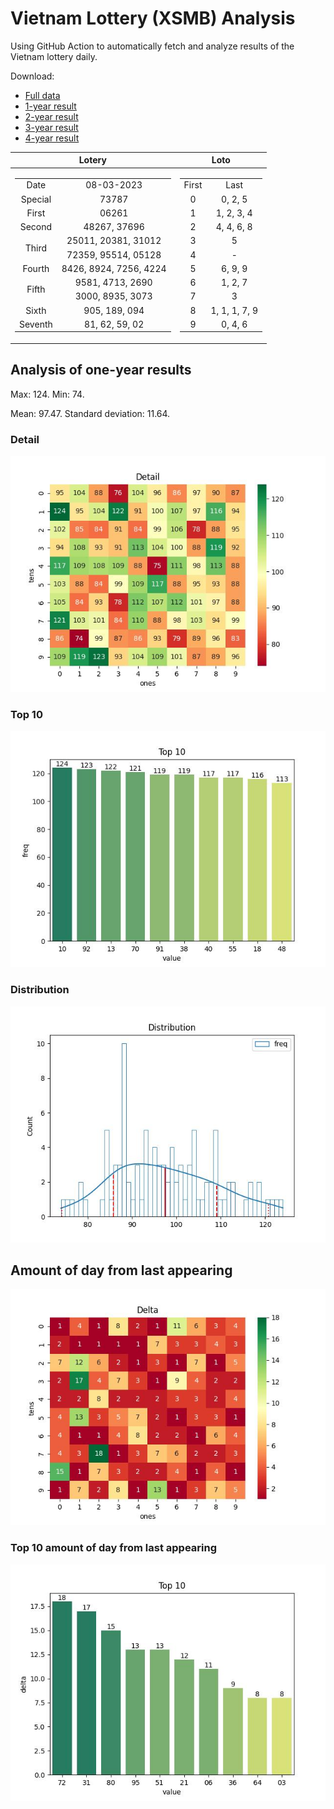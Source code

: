 # Vietnam Lottery (XSMB) Analysis

Using GitHub Action to automatically fetch and analyze results of the Vietnam lottery daily.

Download:

* [Full data](https://raw.githubusercontent.com/khiemdoan/vietnam-lottery-xsmb-analysis/main/results/xsmb.csv)
* [1-year result](https://raw.githubusercontent.com/khiemdoan/vietnam-lottery-xsmb-analysis/main/results/xsmb_1_year.csv)
* [2-year result](https://raw.githubusercontent.com/khiemdoan/vietnam-lottery-xsmb-analysis/main/results/xsmb_2_year.csv)
* [3-year result](https://raw.githubusercontent.com/khiemdoan/vietnam-lottery-xsmb-analysis/main/results/xsmb_3_year.csv)
* [4-year result](https://raw.githubusercontent.com/khiemdoan/vietnam-lottery-xsmb-analysis/main/results/xsmb_5_year.csv)

| Lotery      | Loto |
| :-----------: | :-----------: |
| <table><tr><td>Date</td><td>08-03-2023</td></tr><tr><td>Special</td><td>73787</td></tr><tr><td>First</td><td>06261</td></tr><tr><td>Second</td><td>48267, 37696</td></tr><tr><td rowspan="2">Third</td><td>25011, 20381, 31012</td></tr><tr><td>72359, 95514, 05128</td></tr><tr><td>Fourth</td><td>8426, 8924, 7256, 4224</td></tr><tr><td rowspan="2">Fifth</td><td>9581, 4713, 2690</td></tr><tr><td>3000, 8935, 3073</td></tr><tr><td>Sixth</td><td>905, 189, 094</td></tr><tr><td>Seventh</td><td>81, 62, 59, 02</td></tr></table> | <table><tr><td>First</td><td>Last</td></tr><tr><td>0</td><td>0, 2, 5</td></tr><tr><td>1</td><td>1, 2, 3, 4</td></tr><tr><td>2</td><td>4, 4, 6, 8</td></tr><tr><td>3</td><td>5</td></tr><tr><td>4</td><td>-</td></tr><tr><td>5</td><td>6, 9, 9</td></tr><tr><td>6</td><td>1, 2, 7</td></tr><tr><td>7</td><td>3</td></tr><tr><td>8</td><td>1, 1, 1, 7, 9</td></tr><tr><td>9</td><td>0, 4, 6</td></tr></table> |

<h2>Analysis of one-year results</h2>

Max: 124. Min: 74.

Mean: 97.47. Standard deviation: 11.64.

<h3>Detail</h3>

![Detail](images/heatmap.jpg)

<h3>Top 10</h3>

![Top 10](images/top-10.jpg)

<h3>Distribution</h3>

![Distribution](images/distribution.jpg)

<h2>Amount of day from last appearing</h2>

![Delta](images/delta.jpg)

<h3>Top 10 amount of day from last appearing</h3>

![Delta top 10](images/delta_top_10.jpg)